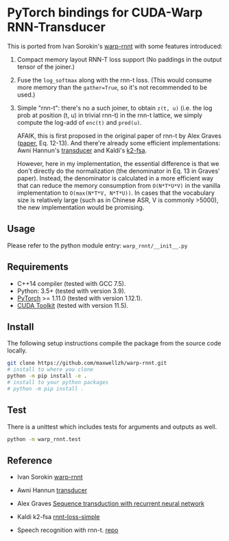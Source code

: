 
# PyTorch bindings for CUDA-Warp RNN-Transducer

This is ported from Ivan Sorokin's [warp-rnnt](https://github.com/1ytic/warp-rnnt) with some features introduced:

1. Compact memory layout RNN-T loss support (No paddings in the output tensor of the joiner.)
2. Fuse the `log_softmax` along with the rnn-t loss. (This would consume more memory than the `gather=True`, so it's not recommended to be used.)
3. Simple "rnn-t": there's no a such joiner, to obtain `z(t, u)` (i.e. the log prob at position (t, u) in trivial rnn-t) in the rnn-t lattice, we simply compute the log-add of `enc(t)` and `pred(u)`.

    AFAIK, this is first proposed in the original paper of rnn-t by Alex Graves ([paper](https://arxiv.org/pdf/1211.3711.pdf), Eq. 12-13). And there're already some efficient implementations: Awni Hannun's [transducer](https://github.com/awni/transducer) and Kaldi's [k2-fsa](https://k2-fsa.github.io/k2/python_api/api.html#rnnt-loss-simple).
    
    However, here in my implementation, the essential difference is that we don't directly do the normalization (the denominator in Eq. 13 in Graves' paper). Instead, the denominator is calculated in a more efficient way that can reduce the memory consumption from `O(N*T*U*V)` in the vanilla implementation to `O(max(N*T*V, N*T*U))`. In cases that the vocabulary size is relatively large (such as in Chinese ASR, V is commonly >5000), the new implementation would be promising.

## Usage

Please refer to the python module entry: `warp_rnnt/__init__.py`

## Requirements

- C++14 compiler (tested with GCC 7.5).
- Python: 3.5+ (tested with version 3.9).
- [PyTorch](http://pytorch.org/) >= 1.11.0 (tested with version 1.12.1).
- [CUDA Toolkit](https://developer.nvidia.com/cuda-zone) (tested with version 11.5).



## Install

The following setup instructions compile the package from the source code locally.

```bash
git clone https://github.com/maxwellzh/warp-rnnt.git
# install to where you clone
python -m pip install -e .
# install to your python packages
# python -m pip install .
```

## Test
There is a unittest which includes tests for arguments and outputs as well.

```bash
python -m warp_rnnt.test
```


## Reference

- Ivan Sorokin [warp-rnnt](https://github.com/1ytic/warp-rnnt)

- Awni Hannun [transducer](https://github.com/awni/transducer)

- Alex Graves [Sequence transduction with recurrent neural network](https://arxiv.org/pdf/1211.3711.pdf)

- Kaldi k2-fsa [rnnt-loss-simple](https://k2-fsa.github.io/k2/python_api/api.html#rnnt-loss-simple)

- Speech recognition with rnn-t. [repo](https://github.com/maxwellzh/Transducer-dev)
